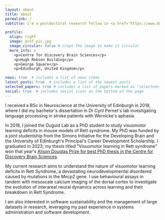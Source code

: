 ```yaml
---
layout: about
title: about
permalink: /
subtitle: I'm a postdoctoral research fellow in <a href='https://www.duguidlab.com'>Prof Ian Duguid</a>'s lab at the <a href='https://www.sidb.org.uk'>Simons Intitiative for the Developing Brain</a>, based in the <a href='https://www.ed.ac.uk'>University of Edinburgh</a>.

profile:
  align: right
  image: prof_pic.jpg
  image_circular: false # crops the image to make it circular
  more_info: >
    <p>Centre for Discovery Brain Sciences</p>
    <p>Hugh Robson Building</p>
    <p>George Square</p>
    <p>Edinburgh, United Kingdom</p>

news: true  # includes a list of news items
latest_posts: true  # includes a list of the newest posts
selected_papers: true # includes a list of papers marked as "selected={true}"
social: true  # includes social icons at the bottom of the page
---
```


I received a BSc in Neuroscience at the University of Edinburgh in 2018, where I did my bachelor's dissertation in Dr Cyril Pernet's lab investigating language processing in stroke patients with Wernicke's aphasia.

In 2018, I joined the Duguid Lab as a PhD student to study visuomotor learning deficits in mouse models of Rett syndrome. My PhD was funded by a joint studentship from the Simons Initiative for the Developing Brain and the University of Edinburgh's Principal's Career Development Scholarship. I graduated in 2023; my thesis titled "Visuomotor learning in Rett syndrome" won that year's [Alison Douglas Prize for best PhD thesis in the Centre for Discovery Brain Sciences](https://discovery-brain-sciences.ed.ac.uk/constantinos-eleftheriou-wins-years-alison-douglas-prize-best-phd-thesis).

My current research aims to understand the nature of visuomotor learning deficits in Rett Syndrome, a devastating neurodevelopmental disordered caused by mutations in the _Mecp2_ gene. I use behavioural assays in tandem with mesoscale calcium imaging of the dorsal cortex to investigate the evolution of interareal neural dynamics across learning and their breakdown in Rett Syndrome.

I am also interested in software sustainability and the management of large datasets in research, leveraging my past experience in systems administration and software development.

